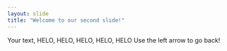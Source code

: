 ```yaml
---
layout: slide
title: "Welcome to our second slide!"
---
```

Your text, HELO, HELO, HELO, HELO, HELO
Use the left arrow to go back!
